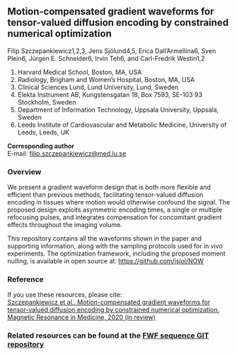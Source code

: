 ## Motion-compensated gradient waveforms for tensor-valued diffusion encoding by constrained numerical optimization

Filip Szczepankiewicz1,2,3, Jens Sjölund4,5, Erica Dall’Armellina6, Sven Plein6, Jürgen E. Schneider6, Irvin Teh6, and Carl-Fredrik Westin1,2

1. Harvard Medical School, Boston, MA, USA
2. Radiology, Brigham and Women’s Hospital, Boston, MA, USA
3. Clinical Sciences Lund, Lund University, Lund, Sweden
4. Elekta Instrument AB, Kungstensgatan 18, Box 7593, SE-103 93 Stockholm, Sweden
5. Department of Information Technology, Uppsala University, Uppsala, Sweden
6. Leeds Institute of Cardiovascular and Metabolic Medicine, University of Leeds, Leeds, UK


**Corresponding author**  
E-mail: filip.szczepankiewicz@med.lu.se

### Overview
We present a gradient waveform design that is both more flexible and efficient than previous methods, facilitating tensor-valued diffusion encoding in tissues where motion would otherwise confound the signal. The proposed design exploits asymmetric encoding times, a single or multiple refocusing pulses, and integrates compensation for concomitant gradient effects throughout the imaging volume.

This repository contains all the waveforms shown in the paper and supporting information, along with the sampling protocols used for in vivo experiments. The optimization framework, including the proposed moment nulling, is available in open source at: https://github.com/jsjol/NOW

### Reference
If you use these resources, please cite:  
[Szczepankiewicz et al., Motion-compensated gradient waveforms for tensor-valued diffusion encoding by constrained numerical optimization. Magnetic Resonance in Medicine, 2020 (in review)](https://onlinelibrary.wiley.com/doi/10.1002/mrm.28551)


### Related resources can be found at the [FWF sequence GIT repository](https://github.com/filip-szczepankiewicz/fwf_seq_resources)
